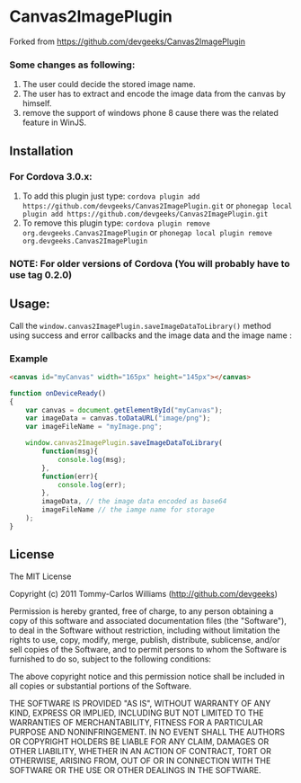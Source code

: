 # Canvas2ImagePlugin

Forked from https://github.com/devgeeks/Canvas2ImagePlugin

### Some changes as following:

1. The user could decide the stored image name. 
2. The user has to extract and encode the image data from the canvas by himself.
3. remove the support of windows phone 8 cause there was the related feature in WinJS. 

## Installation

### For Cordova 3.0.x:

1. To add this plugin just type: `cordova plugin add https://github.com/devgeeks/Canvas2ImagePlugin.git` or `phonegap local plugin add https://github.com/devgeeks/Canvas2ImagePlugin.git`
2. To remove this plugin type: `cordova plugin remove org.devgeeks.Canvas2ImagePlugin` or `phonegap local plugin remove org.devgeeks.Canvas2ImagePlugin`

### NOTE: For older versions of Cordova (You will probably have to use tag 0.2.0)

## Usage:

Call the `window.canvas2ImagePlugin.saveImageDataToLibrary()` method using success and error callbacks and the image data and the image name :

### Example
```html
<canvas id="myCanvas" width="165px" height="145px"></canvas>
```

```javascript
function onDeviceReady()
{
    var canvas = document.getElementById("myCanvas");
    var imageData = canvas.toDataURL("image/png");
    var imageFileName = "myImage.png";

	window.canvas2ImagePlugin.saveImageDataToLibrary(
        function(msg){
            console.log(msg);
        },
        function(err){
            console.log(err);
        },
        imageData, // the image data encoded as base64
        imageFileName // the iamge name for storage
    );
}
```

## License

The MIT License

Copyright (c) 2011 Tommy-Carlos Williams (http://github.com/devgeeks)

Permission is hereby granted, free of charge, to any person obtaining a copy of this software and associated documentation files (the "Software"), to deal in the Software without restriction, including without limitation the rights to use, copy, modify, merge, publish, distribute, sublicense, and/or sell copies of the Software, and to permit persons to whom the Software is furnished to do so, subject to the following conditions:

The above copyright notice and this permission notice shall be included in all copies or substantial portions of the Software.

THE SOFTWARE IS PROVIDED "AS IS", WITHOUT WARRANTY OF ANY KIND, EXPRESS OR IMPLIED, INCLUDING BUT NOT LIMITED TO THE WARRANTIES OF MERCHANTABILITY, FITNESS FOR A PARTICULAR PURPOSE AND NONINFRINGEMENT. IN NO EVENT SHALL THE AUTHORS OR COPYRIGHT HOLDERS BE LIABLE FOR ANY CLAIM, DAMAGES OR OTHER LIABILITY, WHETHER IN AN ACTION OF CONTRACT, TORT OR OTHERWISE, ARISING FROM, OUT OF OR IN CONNECTION WITH THE SOFTWARE OR THE USE OR OTHER DEALINGS IN THE SOFTWARE.
